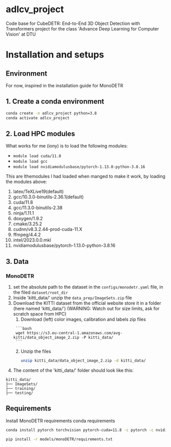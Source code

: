 # adlcv_project

Code base for CubeDETR: End-to-End 3D Object Detection with Transformers project for the class 'Advance Deep Learning for Computer Vision' at DTU

# Installation and setups
## Environment
For now, inspired in the installation guide for MonoDETR

## 1. Create a conda environment
```bash
conda create -n adlcv_project python=3.8
conda activate adlcv_project
```
## 2. Load HPC modules
What works for me (iony) is to load the following modules:
* `module load cuda/11.8`
* `module load gcc` 
* `module load nvidiamodulusbase/pytorch-1.13.0-python-3.8.16`

This are lthemodules I had loaded when manged to make it work, by loading the modules above:
1) latex/TeXLive19(default)
2) gcc/10.3.0-binutils-2.36.1(default)
3) cuda/11.8
4) gcc/11.3.0-binutils-2.38 <aL>
5) ninja/1.11.1 <aL>
6) doxygen/1.9.2 <aL>
7) cmake/3.25.2 <aL>
8) cudnn/v8.3.2.44-prod-cuda-11.X <aL>
9) ffmpeg/4.4.2 <aL>
10) intel/2023.0.0.mkl <aL>
11) nvidiamodulusbase/pytorch-1.13.0-python-3.8.16

## 3. Data
### MonoDETR
1. set the absolute path to the dataset in the `configs/monodetr.yaml` file, in the filed `dataset/root_dir`
2. Inside 'kitti_data/' unzip the `data_prep/ImageSets.zip` file
3. Download the KITTI dataset from the official website  store it in a folder (here named 'kitti_data/') (WARNING: Watch out for size limits, ask for scratch space from HPC)
   1. Download (left) color images, calibration and labels zip files
   <!-- #TODO: include code for unzipping in the right directory name  -->
        ```bash
        wget https://s3.eu-central-1.amazonaws.com/avg-kitti/data_object_image_2.zip -P kitti_data/
        ```
   2. Unzip the files
        ```bash
        unzip kitti_data/data_object_image_2.zip -d kitti_data/
        ```
4. The content of the 'kitti_data/' folder should look like this:
```
kitti_data/
├── ImageSets/
├── training/
├── testing/
```

## Requirements
Install MonoDETR requirements
conda requirements
```bash
conda install pytorch torchvision pytorch-cuda=11.8 -c pytorch -c nvidia
```

```bash
pip install -r models/monoDETR/requirements.txt
```